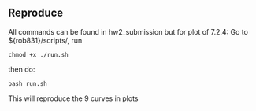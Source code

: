 ## Reproduce
All commands can be found in hw2_submission but for plot of 7.2.4:
Go to ${rob831}/scripts/, run
```
chmod +x ./run.sh
```
then do: 
```
bash run.sh
```
This will reproduce the 9 curves in plots
